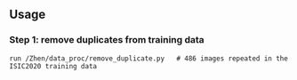 ## Usage

### Step 1: remove duplicates from training data
```
run /Zhen/data_proc/remove_duplicate.py   # 486 images repeated in the ISIC2020 training data
```
